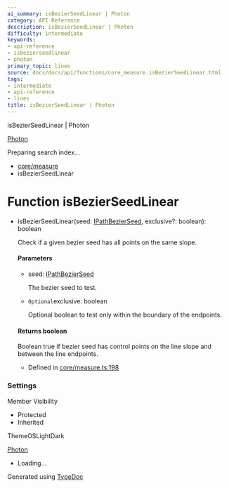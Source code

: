 ```yaml
---
ai_summary: isBezierSeedLinear | Photon
category: API Reference
description: isBezierSeedLinear | Photon
difficulty: intermediate
keywords:
- api-reference
- isbezierseedlinear
- photon
primary_topic: lines
source: docs/docs/api/functions/core_measure.isBezierSeedLinear.html
tags:
- intermediate
- api-reference
- lines
title: isBezierSeedLinear | Photon
---
```

isBezierSeedLinear | Photon

[Photon](../index.md)




Preparing search index...

* [core/measure](../modules/core_measure.md)
* isBezierSeedLinear

# Function isBezierSeedLinear

* isBezierSeedLinear(seed: [IPathBezierSeed](../interfaces/core_schema.IPathBezierSeed.md), exclusive?: boolean): boolean

  Check if a given bezier seed has all points on the same slope.

  #### Parameters

  + seed: [IPathBezierSeed](../interfaces/core_schema.IPathBezierSeed.md)

    The bezier seed to test.
  + `Optional`exclusive: boolean

    Optional boolean to test only within the boundary of the endpoints.

  #### Returns boolean

  Boolean true if bezier seed has control points on the line slope and between the line endpoints.

  + Defined in [core/measure.ts:198](https://github.com/mwhite454/photon/blob/main/packages/photon/src/core/measure.ts#L198)

### Settings

Member Visibility

* Protected
* Inherited

ThemeOSLightDark

[Photon](../index.md)

* Loading...

Generated using [TypeDoc](https://typedoc.org/)
